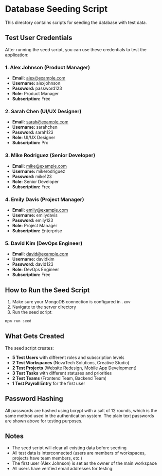 # Database Seeding Script

This directory contains scripts for seeding the database with test data.

## Test User Credentials

After running the seed script, you can use these credentials to test the application:

### 1. Alex Johnson (Product Manager)
- **Email:** alex@example.com
- **Username:** alexjohnson
- **Password:** password123
- **Role:** Product Manager
- **Subscription:** Free

### 2. Sarah Chen (UI/UX Designer)
- **Email:** sarah@example.com
- **Username:** sarahchen
- **Password:** sarah123
- **Role:** UI/UX Designer
- **Subscription:** Pro

### 3. Mike Rodriguez (Senior Developer)
- **Email:** mike@example.com
- **Username:** mikerodriguez
- **Password:** mike123
- **Role:** Senior Developer
- **Subscription:** Free

### 4. Emily Davis (Project Manager)
- **Email:** emily@example.com
- **Username:** emilydavis
- **Password:** emily123
- **Role:** Project Manager
- **Subscription:** Enterprise

### 5. David Kim (DevOps Engineer)
- **Email:** david@example.com
- **Username:** davidkim
- **Password:** david123
- **Role:** DevOps Engineer
- **Subscription:** Free

## How to Run the Seed Script

1. Make sure your MongoDB connection is configured in `.env`
2. Navigate to the server directory
3. Run the seed script:

```bash
npm run seed
```

## What Gets Created

The seed script creates:

- **5 Test Users** with different roles and subscription levels
- **2 Test Workspaces** (NovaTech Solutions, Creative Studio)
- **2 Test Projects** (Website Redesign, Mobile App Development)
- **3 Test Tasks** with different statuses and priorities
- **2 Test Teams** (Frontend Team, Backend Team)
- **1 Test Payroll Entry** for the first user

## Password Hashing

All passwords are hashed using bcrypt with a salt of 12 rounds, which is the same method used in the authentication system. The plain text passwords are shown above for testing purposes.

## Notes

- The seed script will clear all existing data before seeding
- All test data is interconnected (users are members of workspaces, projects have team members, etc.)
- The first user (Alex Johnson) is set as the owner of the main workspace
- All users have verified email addresses for testing
